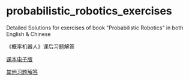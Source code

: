 # probabilistic_robotics_exercises
Detailed Solutions for exercises of book "Probabilistic Robotics" in both English &amp; Chinese

《概率机器人》课后习题解答

[课本电子版](https://github.com/Yvon-Shong/Probabilistic-Robotics)

[其他习题解答](https://github.com/pptacher/probabilistic_robotics)
